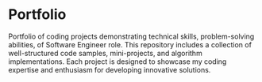 # Portfolio
Portfolio of coding projects demonstrating technical skills, problem-solving abilities, of Software Engineer role. This repository includes a collection of well-structured code samples, mini-projects, and algorithm implementations. Each project is designed to showcase my coding expertise and enthusiasm for developing innovative solutions. 
